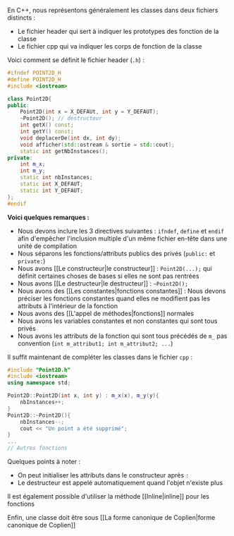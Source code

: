 En C++, nous représentons généralement les classes dans deux fichiers distincts :
- Le fichier header qui sert à indiquer les prototypes des fonction de la classe
- Le fichier cpp qui va indiquer les corps de fonction de la classe

Voici comment se définit le fichier header (`.h`) :

```cpp
#ifndef POINT2D_H
#define POINT2D_H
#include <iostream>

class Point2D{
public:
	Point2D(int x = X_DEFAUt, int y = Y_DEFAUT);
	~Point2D(); // destructeur
	int getX() const;
	int getY() const;
	void deplacerDe(int dx, int dy);
	void afficher(std::ostream & sortie = std::cout);
	static int getNbInstances();
private:
	int m_x;
	int m_y;
	static int nbInstances;
	static int X_DEFAUT;
	static int Y_DEFAUT;
};
#endif
```

**Voici quelques remarques :**
- Nous devons inclure les 3 directives suivantes : `ifndef`, `define` et `endif` afin d'empêcher l'inclusion multiple d'un même fichier en-tête dans une unité de compilation
- Nous séparons les fonctions/attributs publics des privés (`public:` et `private:`)
- Nous avons [[Le constructeur|le constructeur]] : `Point2D(...);` qui définit certaines choses de bases si elles ne sont pas rentrées
- Nous avons [[Le destructeur|le destructeur]] : `~Point2D();`
- Nous avons des [[Les constantes|fonctions constantes]] : Nous devons préciser les fonctions constantes quand elles ne modifient pas les attributs à l'intérieur de la fonction
- Nous avons des [[L'appel de méthodes|fonctions]] normales
- Nous avons les variables constantes et non constantes qui sont tous privés
- Nous avons les attributs de la fonction qui sont tous précédés de `m_` pas convention (`int m_attribut1; int m_attribut2; ...`)


Il suffit maintenant de compléter les classes dans le fichier `cpp` :

```cpp
#include "Point2D.h"
#include <iostream>
using namespace std;

Point2D::Point2D(int x, int y) : m_x(x), m_y(y){
	nbInstances++;
}
Point2D::~Point2D(){
	nbInstances--;
	cout << "Un point a été supprimé";
}
...
// Autres fonctions

```

Quelques points à noter :
- On peut initialiser les attributs dans le constructeur après `:`
- Le destructeur est appelé automatiquement quand l'objet n'existe plus

Il est également possible d'utiliser la méthode [[Inline|inline]] pour les fonctions 

Enfin, une classe doit être sous [[La forme canonique de Coplien|forme canonique de Coplien]]